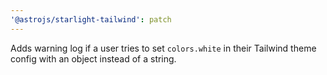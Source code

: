 ```yaml
---
'@astrojs/starlight-tailwind': patch
---
```


Adds warning log if a user tries to set `colors.white` in their Tailwind theme config with an object instead of a string.
